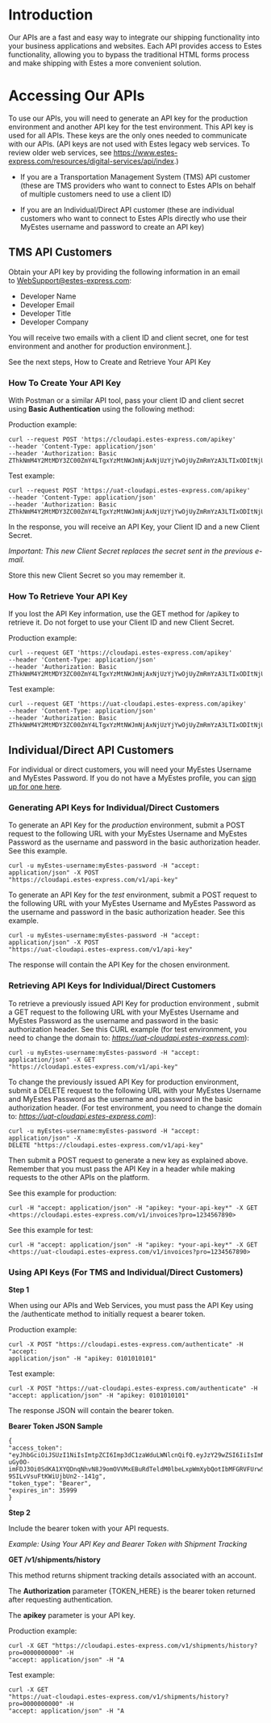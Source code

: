 # Introduction

Our APIs are a fast and easy way to integrate our shipping functionality into your business applications and websites. Each API provides access to Estes functionality, allowing you to bypass the traditional HTML forms process and make shipping with Estes a more convenient solution.

# Accessing Our APIs

To use our APIs, you will need to generate an API key for the production environment and another API key for the test environment. This API key is used for all APIs. These keys are the only ones needed to communicate with our APIs.
(API keys are not used with Estes legacy web services. To review older web services, see
<https://www.estes-express.com/resources/digital-services/api/index>.)

-   If you are a Transportation Management System (TMS) API customer (these are TMS providers who want to connect to Estes APIs on behalf of multiple customers need to use a client ID)

-   If you are an Individual/Direct API customer (these are individual customers who want to connect to Estes APIs directly who use their MyEstes username and password to create an API key)

## TMS API Customers

Obtain your API key by providing the following information in an email to <WebSupport@estes-express.com>:

-   Developer Name
-   Developer Email
-   Developer Title
-   Developer Company

You will receive two emails with a client ID and client secret, one for test environment and another for production environment.].

See the next steps, How to Create and Retrieve Your API Key

### How To Create Your API Key

With Postman or a similar API tool, pass your client ID and client secret using **Basic Authentication** using the following method:

Production example:
```
curl --request POST 'https://cloudapi.estes-express.com/apikey'   
--header 'Content-Type: application/json'   
--header 'Authorization: Basic
ZThkNmM4Y2MtMDY3ZC00ZmY4LTgxYzMtNWJmNjAxNjUzYjYwOjUyZmRmYzA3LTIxODItNjU0Zi0xNjNmLTVmMGY5YTYyMWQ3Mg=='
```

Test example:
```
curl --request POST 'https://uat-cloudapi.estes-express.com/apikey' 
--header 'Content-Type: application/json' 
--header 'Authorization: Basic
ZThkNmM4Y2MtMDY3ZC00ZmY4LTgxYzMtNWJmNjAxNjUzYjYwOjUyZmRmYzA3LTIxODItNjU0Zi0xNjNmLTVmMGY5YTYyMWQ3Mg=='
```

In the response, you will receive an API Key, your Client ID and a new Client Secret.

*Important: This new Client Secret replaces the secret sent in the previous e-mail.*

Store this new Client Secret so you may remember it.

### How To Retrieve Your API Key

If you lost the API Key information, use the GET method for /apikey to retrieve it. Do not forget to use your Client ID and new Client Secret.

Production example:
```
curl --request GET 'https://cloudapi.estes-express.com/apikey' 
--header 'Content-Type: application/json' 
--header 'Authorization: Basic
ZThkNmM4Y2MtMDY3ZC00ZmY4LTgxYzMtNWJmNjAxNjUzYjYwOjUyZmRmYzA3LTIxODItNjU0Zi0xNjNmLTVmMGY5YTYyMWQ3Mg=='
```

Test example:
```
curl --request GET 'https://uat-cloudapi.estes-express.com/apikey'   
--header 'Content-Type: application/json'  
--header 'Authorization: Basic
ZThkNmM4Y2MtMDY3ZC00ZmY4LTgxYzMtNWJmNjAxNjUzYjYwOjUyZmRmYzA3LTIxODItNjU0Zi0xNjNmLTVmMGY5YTYyMWQ3Mg=='
```

## Individual/Direct API Customers

For individual or direct customers, you will need your MyEstes Username and MyEstes Password. If you do not have a MyEstes profile, you can [sign up for one
here](https://www.estes-express.com/myestes/home/login).

### Generating API Keys for Individual/Direct Customers

To generate an API Key for the *production* environment, submit a POST request to the following URL with your MyEstes Username and MyEstes Password as the username and password in the basic authorization header. See this example.
```
curl -u myEstes-username:myEstes-password -H "accept: application/json" -X POST
"https://cloudapi.estes-express.com/v1/api-key"
```

To generate an API Key for the *test* environment, submit a POST request to the following URL with your MyEstes Username and MyEstes Password as the username and password in the basic authorization header. See this example.
```
curl -u myEstes-username:myEstes-password -H "accept: application/json" -X POST
"https://uat-cloudapi.estes-express.com/v1/api-key"
```

The response will contain the API Key for the chosen environment.

### Retrieving API Keys for Individual/Direct Customers

To retrieve a previously issued API Key for production environment , submit a GET request to the following URL with your MyEstes Username and MyEstes Password as the username and password in the basic authorization header. See this CURL example (for test environment, you need to change the domain to: *https://uat-cloudapi.estes-express.com*):
```
curl -u myEstes-username:myEstes-password -H "accept: application/json" -X GET
"https://cloudapi.estes-express.com/v1/api-key"
```

To change the previously issued API Key for production environment, submit a DELETE request to the following URL with your MyEstes Username and MyEstes Password as the username and password in the basic authorization header. (For test environment, you need to change the domain to: *https://uat-cloudapi.estes-express.com*):
```
curl -u myEstes-username:myEstes-password -H "accept: application/json" -X
DELETE "https://cloudapi.estes-express.com/v1/api-key"
```

Then submit a POST request to generate a new key as explained above. Remember that you must pass the API Key in a header while making requests to the other APIs on the platform. 

See this example for production:
```
curl -H "accept: application/json" -H "apikey: *your-api-key*" -X GET
<https://cloudapi.estes-express.com/v1/invoices?pro=1234567890>
```

See this example for test:
```
curl -H "accept: application/json" -H "apikey: *your-api-key*" -X GET
<https://uat-cloudapi.estes-express.com/v1/invoices?pro=1234567890>
```

### Using API Keys (For TMS and Individual/Direct Customers)

**Step 1**

When using our APIs and Web Services, you must pass the API Key using the /authenticate method to initially request a bearer token.

Production example:
```
curl -X POST "https://cloudapi.estes-express.com/authenticate" -H "accept:
application/json" -H "apikey: 0101010101"
```

Test example:
```
curl -X POST "https://uat-cloudapi.estes-express.com/authenticate" -H "accept: application/json" -H "apikey: 0101010101"
```

The response JSON will contain the bearer token.

**Bearer Token JSON Sample**  

```
{  
"access_token":
"eyJhbGciOiJSUzI1NiIsImtpZCI6Imp3dC1zaWduLWNlcnQifQ.eyJzY29wZSI6IiIsImNsaWVudF9pZCI6ImtvbmciLCJpc3MiOiJodHRwczovL2ZlZGVyYXRpb24tcWEuZ3NrLmNvbSIsImV4cCI6MTUzOTk3MzQyM30.IRvv0m8QKuOSDbhnlYx11bdvjk3PJBgz0cV7cSO4c1Phxfo4dRvLBvKx3TBnlaHwNYx4k3BcPEP5yDeflEVGVAhM0Is1potXWJfTQsH4PECZHEJNa7eoJFMKo9FKOutLoPg5avY2V0Oq0EU1wO8cTfrC2hNyJxfMMAYtK7pfB0u_a3ZyWLLWH9LN6xztYM86eh7QavHyns3__-uGy0O-imFDJ3Oi0SdKA1XYQDnqNhvN8J9omOVVMxEBuRdTeldM0lbeLxpWmXybQotIbMFGRVFUrwSIU6OxPA3wHyuL6F7p53C2ZsJXP463Sx2Y-9SILvVsuFtKWiUjbUn2--141g",  
"token_type": "Bearer",  
"expires_in": 35999  
}
```

**Step 2**

Include the bearer token with your API requests.

*Example: Using Your API Key and Bearer Token with Shipment Tracking*

**GET ​/v1​/shipments/history**

This method returns shipment tracking details associated with an account.

The **Authorization** parameter {TOKEN_HERE} is the bearer token returned after
requesting authentication.

The **apikey** parameter is your API key.

Production example:
```
curl -X GET "https://cloudapi.estes-express.com/v1/shipments/history?pro=0000000000" -H
"accept: application/json" -H "A
```

Test example:
```
curl -X GET
"https://uat-cloudapi.estes-express.com/v1/shipments/history?pro=0000000000" -H
"accept: application/json" -H "A
```


